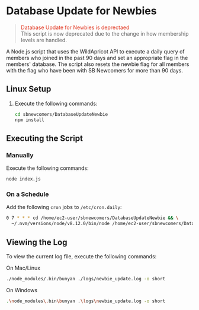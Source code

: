 # Database Update for Newbies

><span style="color: #e1341e;">Database Update for Newbies is deprectaed</span><br>
This script is now deprecated due to the change in how membership levels are handled.

A Node.js script that uses the WildApricot API to execute a daily query of members who joined in the past 90 days and set an appropriate flag in the members' database. The script also resets the newbie flag for all members with the flag who have been with SB Newcomers for more than 90 days.

## Linux Setup

1. Execute the following commands:

   ```bash
   cd sbnewcomers/DatabaseUpdateNewbie
   npm install
   ```

## Executing the Script

### Manually

Execute the following commands:

```bash
node index.js
```

### On a Schedule

Add the following `cron` jobs to `/etc/cron.daily`:

```bash
0 7 * * * cd /home/ec2-user/sbnewcomers/DatabaseUpdateNewbie && \
  ~/.nvm/versions/node/v8.12.0/bin/node /home/ec2-user/sbnewcomers/DatabaseUpdateNewbie/index.js
```

## Viewing the Log

To view the current log file, execute the following commands:

On Mac/Linux

```bash
./node_modules/.bin/bunyan ./logs/newbie_update.log -o short
```

On Windows

```bash
.\node_modules\.bin\bunyan .\logs\newbie_update.log -o short
```